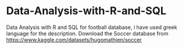 # Data-Analysis-with-R-and-SQL
Data Analysis with R and SQL for football database, i have used greek language for the description.
Download the Soccer database from https://www.kaggle.com/datasets/hugomathien/soccer
